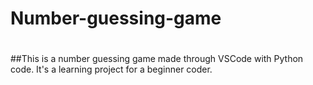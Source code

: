 # Number-guessing-game
#
##This is a number guessing game made through VSCode with Python code. It's a learning project for a beginner coder. 
